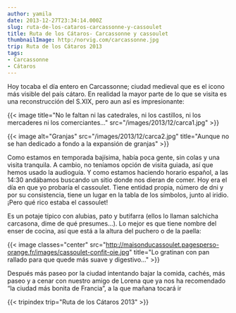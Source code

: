 ```yaml
---
author: yamila
date: 2013-12-27T23:34:14.000Z
slug: ruta-de-los-cataros-carcassonne-y-cassoulet
title: Ruta de los Cátaros- Carcassonne y cassoulet
thumbnailImage: http:/norvig.com/carcassonne.jpg
trip: Ruta de los Cátaros 2013
tags:
- Carcassonne
- Cátaros
---
```



Hoy tocaba el día entero en Carcassonne; ciudad medieval que es el icono más visible del país cátaro. En realidad la mayor parte de lo que se visita es una reconstrucción del S.XIX, pero aun así es impresionante:

<!--more-->

{{< image title="No le faltan ni las catedrales, ni los castillos, ni los mercaderes ni los comerciantes..." src="/images/2013/12/carca1.jpg" >}}

{{< image alt="Granjas" src="/images/2013/12/carca2.jpg" title="Aunque no se han dedicado a fondo a la expansión de granjas" >}}

Como estamos en temporada bajísima, había poca gente, sin colas y una visita tranquila. A cambio, no teníamos opción de visita guiada, así que hemos usado la audioguía. Y como estamos haciendo horario español, a las 14:30 andábamos buscando un sitio donde nos dieran de comer. Hoy era el día en que yo probaría el cassoulet. Tiene entidad propia, número de dni y por su consistencia, tiene un lugar en la tabla de los símbolos, junto al iridio. ¡Pero qué rico estaba el cassoulet!

Es un potaje típico con alubias, pato y butifarra (ellos lo llaman salchicha carcasona, dime de qué presumes…). Lo mejor es que tiene nombre del enser de cocina, así que está a la altura del puchero o de la paella:

{{< image classes="center" src="http://maisonducassoulet.pagesperso-orange.fr/images/cassoulet-confit-oie.jpg" title="Lo gratinan con pan rallado para que quede más suave y digestivo..." >}}

Después más paseo por la ciudad intentando bajar la comida, cachés, más paseo y a cenar con nuestro amigo de Lorena que ya nos ha recomendado “la ciudad más bonita de Francia”, a la que mañana tocará ir

{{< tripindex trip="Ruta de los Cátaros 2013" >}}
